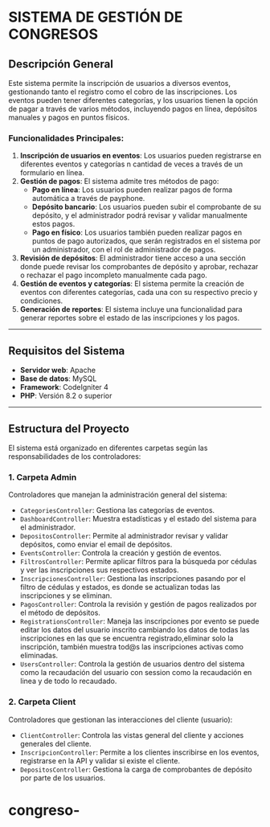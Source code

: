 # SISTEMA DE GESTIÓN DE CONGRESOS

## Descripción General
Este sistema permite la inscripción de usuarios a diversos eventos, gestionando tanto el registro como el cobro de las inscripciones. Los eventos pueden tener diferentes categorías, y los usuarios tienen la opción de pagar a través de varios métodos, incluyendo pagos en línea, depósitos manuales y pagos en puntos físicos.

### Funcionalidades Principales:
1. **Inscripción de usuarios en eventos**: Los usuarios pueden registrarse en diferentes eventos y categorías n cantidad de veces a través de un formulario en línea.
2. **Gestión de pagos**: El sistema admite tres métodos de pago:
   - **Pago en línea**: Los usuarios pueden realizar pagos de forma automática a través de payphone.
   - **Depósito bancario**: Los usuarios pueden subir el comprobante de su depósito, y el administrador podrá revisar y validar manualmente estos pagos.
   - **Pago en físico**: Los usuarios también pueden realizar pagos en puntos de pago autorizados, que serán registrados en el sistema por un administrador, con el rol de administrador de pagos.
3. **Revisión de depósitos**: El administrador tiene acceso a una sección donde puede revisar los comprobantes de depósito y aprobar, rechazar o rechazar el pago incompleto manualmente cada pago.
4. **Gestión de eventos y categorías**: El sistema permite la creación de eventos con diferentes categorías, cada una con su respectivo precio y condiciones.
5. **Generación de reportes**: El sistema incluye una funcionalidad para generar reportes sobre el estado de las inscripciones y los pagos.

---

## Requisitos del Sistema
- **Servidor web**: Apache
- **Base de datos**: MySQL
- **Framework**: CodeIgniter 4
- **PHP**: Versión 8.2 o superior

---

## Estructura del Proyecto

El sistema está organizado en diferentes carpetas según las responsabilidades de los controladores:

### 1. **Carpeta Admin**
   Controladores que manejan la administración general del sistema:
   - `CategoriesController`: Gestiona las categorías de eventos.
   - `DashboardController`: Muestra estadísticas y el estado del sistema para el administrador.
   - `DepositosController`: Permite al administrador revisar y validar depósitos, como enviar el email de depósitos.
   - `EventsController`: Controla la creación y gestión de eventos.
   - `FiltrosController`: Permite aplicar filtros para la búsqueda por cédulas y ver las inscripciones sus respectivos estados.
   - `InscripcionesController`: Gestiona las inscripciones pasando por el filtro de cédulas y estados, es donde se actualizan todas las inscripciones y se eliminan.
   - `PagosController`: Controla la revisión y gestión de pagos realizados por el método de depósitos.
   - `RegistrationsController`: Maneja las inscripciones por evento se puede editar los datos del usuario inscrito cambiando los datos de todas las inscripciones en las que se encuentra registrado,eliminar solo la inscripción, también muestra tod@s las inscripciones activas como eliminadas.
   - `UsersController`: Controla la gestión de usuarios dentro del sistema como la recaudación del usuario con session como la recaudación en linea y de todo lo recaudado.

### 2. **Carpeta Client**
   Controladores que gestionan las interacciones del cliente (usuario):
   - `ClientController`: Controla las vistas general del cliente y acciones generales del cliente.
   - `InscripcionController`: Permite a los clientes inscribirse en los eventos, registrarse en la API y validar si existe el cliente.
   - `DepositosController`: Gestiona la carga de comprobantes de depósito por parte de los usuarios.
# congreso-
